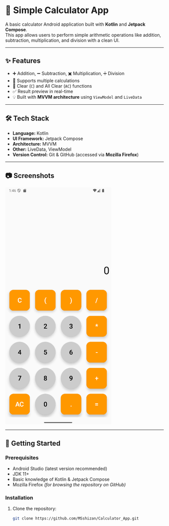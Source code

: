 # 📱 Simple Calculator App

A basic calculator Android application built with **Kotlin** and **Jetpack Compose**.  
This app allows users to perform simple arithmetic operations like addition, subtraction, multiplication, and division with a clean UI.

---

## ✨ Features
- ➕ Addition, ➖ Subtraction, ✖️ Multiplication, ➗ Division
- 🧮 Supports multiple calculations
- 🧹 Clear (`C`) and All Clear (`AC`) functions
- ✅ Result preview in real-time
- 💡 Built with **MVVM architecture** using `ViewModel` and `LiveData`

---

## 🛠️ Tech Stack
- **Language:** Kotlin  
- **UI Framework:** Jetpack Compose  
- **Architecture:** MVVM  
- **Other:** LiveData, ViewModel  
- **Version Control:** Git & GitHub (accessed via **Mozilla Firefox**)  

---

## 📷 Screenshots
![image alt](https://github.com/MSshizan/Calculator_App/blob/2bf274bae06641d050d888244301d78c2faf775c/Screenshot%202025-08-16%20134646.png)

---

## 🚀 Getting Started

### Prerequisites
- Android Studio (latest version recommended)
- JDK 11+
- Basic knowledge of Kotlin & Jetpack Compose
- Mozilla Firefox *(for browsing the repository on GitHub)*

### Installation
1. Clone the repository:
   ```bash
   git clone https://github.com/MSshizan/Calculator_App.git
